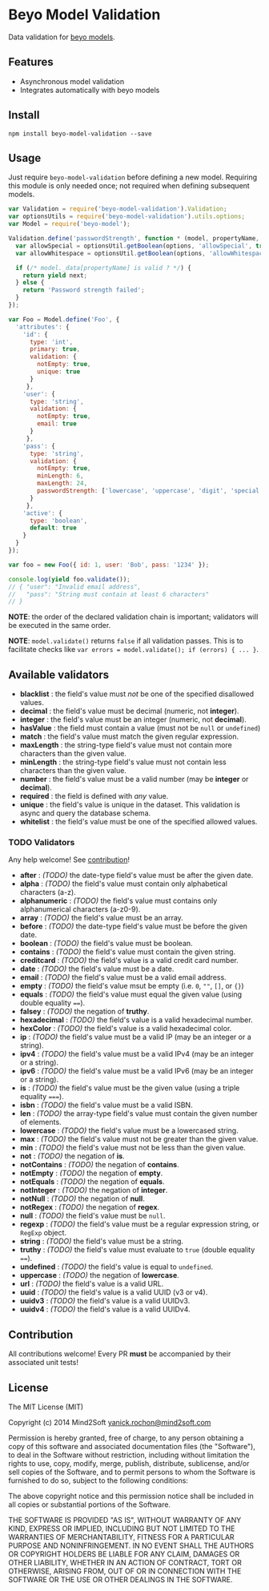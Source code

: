 # Beyo Model Validation

Data validation for [beyo models](https://github.com/beyo/model).


## Features

* Asynchronous model validation
* Integrates automatically with beyo models


## Install

```
npm install beyo-model-validation --save
```


## Usage

Just require `beyo-model-validation` before defining a new model. Requiring this
module is only needed once; not required when defining subsequent models.

```javascript
var Validation = require('beyo-model-validation').Validation;
var optionsUtils = require('beyo-model-validation').utils.options;
var Model = require('beyo-model');

Validation.define('passwordStrength', function * (model, propertyName, options, translator, next) {
  var allowSpecial = optionsUtil.getBoolean(options, 'allowSpecial', true);
  var allowWhitespace = optionsUtil.getBoolean(options, 'allowWhitespace', false);

  if (/* model._data[propertyName] is valid ? */) {
    return yield next;
  } else {
    return 'Password strength failed';
  }
});

var Foo = Model.define('Foo', {
  'attributes': {
    'id': {
      type: 'int',
      primary: true,
      validation: {
        notEmpty: true,
        unique: true
      }
     },
    'user': {
      type: 'string',
      validation: {
        notEmpty: true,
        email: true
      }
     },
    'pass': {
      type: 'string',
      validation: {
        notEmpty: true,
        minLength: 6,
        maxLength: 24,
        passwordStrength: ['lowercase', 'uppercase', 'digit', 'special']
      }
     },
    'active': {
      type: 'boolean',
      default: true
    }
  }
});

var foo = new Foo({ id: 1, user: 'Bob', pass: '1234' });

console.log(yield foo.validate());
// { "user": "Invalid email address",
//   "pass": "String must contain at least 6 characters"
// }
```

**NOTE**: the order of the declared validation chain is important; validators
will be executed in the same order.

**NOTE**: `model.validate()` returns `false` if all validation passes. This is to
facilitate checks like `var errors = model.validate(); if (errors) { ... }`.


## Available validators

* **blacklist** : the field's value must *not* be one of the specified disallowed values.
* **decimal** : the field's value must be decimal (numeric, not **integer**).
* **integer** : the field's value must be an integer (numeric, not **decimal**).
* **hasValue** : the field must contain a value (must not be `null` or `undefined`)
* **match** : the field's value must match the given regular expression.
* **maxLength** : the string-type field's value must not contain more characters than the given value.
* **minLength** : the string-type field's value must not contain less characters than the given value.
* **number** : the field's value must be a valid number (may be **integer** or **decimal**).
* **required** : the field is defined with *any* value.
* **unique** : the field's value is unique in the dataset. This validation is async and query the database schema.
* **whitelist** : the field's value must be one of the specified allowed values.


### TODO Validators

Any help welcome! See [contribution](#contribution)!

* **after** : *(TODO)* the date-type field's value must be after the given date.
* **alpha** : *(TODO)* the field's value must contain only alphabetical characters (a-z).
* **alphanumeric** : *(TODO)* the field's value must contains only alphanumerical characters (a-z0-9).
* **array** : *(TODO)* the field's value must be an array.
* **before** : *(TODO)* the date-type field's value must be before the given date.
* **boolean** : *(TODO)* the field's value must be boolean.
* **contains** : *(TODO)* the field's value must contain the given string.
* **creditcard** : *(TODO)* the field's value is a valid credit card number.
* **date** : *(TODO)* the field's value must be a date.
* **email** : *(TODO)* the field's value must be a valid email address.
* **empty** : *(TODO)* the field's value msut be empty (i.e. `0`, `""`, `[]`, or `{}`)
* **equals** : *(TODO)* the field's value must equal the given value (using double equality `==`).
* **falsey** : *(TODO)* the negation of **truthy**.
* **hexadecimal** : *(TODO)* the field's value is a valid hexadecimal number.
* **hexColor** : *(TODO)* the field's value is a valid hexadecimal color.
* **ip** : *(TODO)* the field's value must be a valid IP (may be an integer or a string).
* **ipv4** : *(TODO)* the field's value must be a valid IPv4 (may be an integer or a string).
* **ipv6** : *(TODO)* the field's value must be a valid IPv6 (may be an integer or a string).
* **is** : *(TODO)* the field's value must be the given value (using a triple equality `===`).
* **isbn** : *(TODO)* the field's value must be a valid ISBN.
* **len** : *(TODO)* the array-type field's value must contain the given number of elements.
* **lowercase** : *(TODO)* the field's value must be a lowercased string.
* **max** : *(TODO)* the field's value must not be greater than the given value.
* **min** : *(TODO)* the field's value must not be less than the given value.
* **not** : *(TODO)* the negation of **is**.
* **notContains** : *(TODO)* the negation of **contains**.
* **notEmpty** : *(TODO)* the negation of **empty**.
* **notEquals** : *(TODO)* the negation of **equals**.
* **notInteger** : *(TODO)* the negation of **integer**.
* **notNull** : *(TODO)* the negation of **null**.
* **notRegex** : *(TODO)* the negation of **regex**.
* **null** : *(TODO)* the field's value must be `null`.
* **regexp** : *(TODO)* the field's value must be a regular expression string, or `RegExp` object.
* **string** : *(TODO)* the field's value must be a string.
* **truthy** : *(TODO)* the field's value must evaluate to `true` (double equality `==`).
* **undefined** : *(TODO)* the field's value is equal to `undefined`.
* **uppercase** : *(TODO)* the negation of **lowercase**.
* **url** : *(TODO)* the field's value is a valid URL.
* **uuid** : *(TODO)* the field's value is a valid UUID (v3 or v4).
* **uuidv3** : *(TODO)* the field's value is a valid UUIDv3.
* **uuidv4** : *(TODO)* the field's value is a valid UUIDv4.


## Contribution

All contributions welcome! Every PR **must** be accompanied by their associated
unit tests!


## License

The MIT License (MIT)

Copyright (c) 2014 Mind2Soft <yanick.rochon@mind2soft.com>

Permission is hereby granted, free of charge, to any person obtaining a copy of
this software and associated documentation files (the "Software"), to deal in
the Software without restriction, including without limitation the rights to
use, copy, modify, merge, publish, distribute, sublicense, and/or sell copies of
the Software, and to permit persons to whom the Software is furnished to do so,
subject to the following conditions:

The above copyright notice and this permission notice shall be included in all
copies or substantial portions of the Software.

THE SOFTWARE IS PROVIDED "AS IS", WITHOUT WARRANTY OF ANY KIND, EXPRESS OR
IMPLIED, INCLUDING BUT NOT LIMITED TO THE WARRANTIES OF MERCHANTABILITY, FITNESS
FOR A PARTICULAR PURPOSE AND NONINFRINGEMENT. IN NO EVENT SHALL THE AUTHORS OR
COPYRIGHT HOLDERS BE LIABLE FOR ANY CLAIM, DAMAGES OR OTHER LIABILITY, WHETHER
IN AN ACTION OF CONTRACT, TORT OR OTHERWISE, ARISING FROM, OUT OF OR IN
CONNECTION WITH THE SOFTWARE OR THE USE OR OTHER DEALINGS IN THE SOFTWARE.
